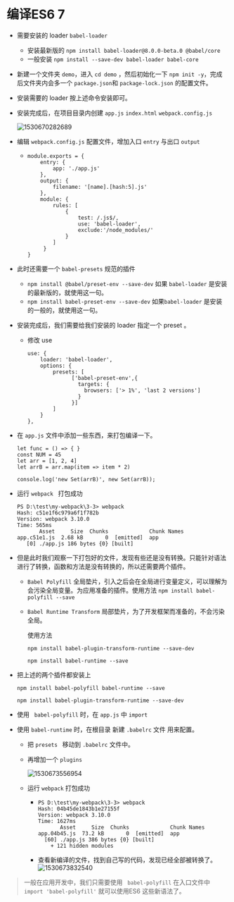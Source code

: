 # 编译ES6 7

- 需要安装的 loader `babel-loader`

  - 安装最新版的 `npm install babel-loader@8.0.0-beta.0 @babel/core`
  - 一般安装 `npm install --save-dev babel-loader babel-core`

- 新建一个文件夹 `demo`，进入 `cd demo` ，然后初始化一下 `npm init -y`，完成后文件夹内会多一个 `package.json`和 `package-lock.json` 的配置文件。

- 安装需要的 loader 按上述命令安装即可。

- 安装完成后，在项目目录内创建 `app.js` `index.html` `webpack.config.js`

  ![1530670282689](D:\YinX\notes\webpack学习笔记\3-3\1530670282689.png)

- 编辑 `webpack.config.js` 配置文件，增加入口 `entry` 与出口 `output`

  - ```
    module.exports = {
    	entry: {
        	app: './app.js'
      	},
      	output: {
        	filename: '[name].[hash:5].js'
      	},
      	module: {
        	rules: [
          		{
                    test: /.js$/,
                    use: 'babel-loader',
                    exclude:'/node_modules/'
          		}
        	]
     	 }
    }
    
    ```

    

- 此时还需要一个 `babel-presets` 规范的插件

  - `npm install @babel/preset-env --save-dev` 如果 `babel-loader` 是安装的最新版的，就使用这一句。
  - `npm install babel-preset-env --save-dev` 如果`babel-loader` 是安装的一般的，就使用这一句。

- 安装完成后，我们需要给我们安装的 loader 指定一个 preset 。

  - 修改 use  

    ```
    use: {
    	loader: 'babel-loader',
    	options: {
    		presets: [
                  ['babel-preset-env',{
                    targets: {
                      browsers: ['> 1%', 'last 2 versions']
                    }
                  }]
    		]
    	}
    },
    ```

- 在 `app.js` 文件中添加一些东西，来打包编译一下。

  ``` 
  let func = () => { }
  const NUM = 45
  let arr = [1, 2, 4]
  let arrB = arr.map(item => item * 2)
  
  console.log('new Set(arrB)', new Set(arrB));
  ```

- 运行 `webpack ` 打包成功

  ```
  PS D:\test\my-webpack\3-3> webpack
  Hash: c51e1f6c979a6f1f782b
  Version: webpack 3.10.0
  Time: 565ms
         Asset     Size  Chunks             Chunk Names
  app.c51e1.js  2.68 kB       0  [emitted]  app
     [0] ./app.js 186 bytes {0} [built]
  ```

- 但是此时我们观察一下打包好的文件，发现有些还是没有转换。只能针对语法进行了转换，函数和方法是没有转换的，所以还需要两个插件。

  - `Babel Polyfill` 全局垫片，引入之后会在全局进行变量定义，可以理解为会污染全局变量。为应用准备的插件。使用方法 `npm install babel-polyfill --save`

  - `Babel Runtime Transform` 局部垫片，为了开发框架而准备的，不会污染全局。

    使用方法

     `npm install babel-plugin-transform-runtime --save-dev`

     `npm install babel-runtime --save`

- 把上述的两个插件都安装上 

  `npm install babel-polyfill babel-runtime --save`

  `npm install babel-plugin-transform-runtime --save-dev`

- 使用 ` babel-polyfill` 时，在 `app.js` 中 `import`

- 使用 `babel-runtime` 时，在根目录 新建 `.babelrc` 文件 用来配置。

  - 把 `presets ` 移动到 `.babelrc` 文件中。

  - 再增加一个 `plugins` 

    ![1530673556954](D:\YinX\notes\webpack学习笔记\3-3\1530673556954.png)

  - 运行 `webpack` 打包成功

    - ``` 
      PS D:\test\my-webpack\3-3> webpack
      Hash: 04b45de1843b1e27155f
      Version: webpack 3.10.0
      Time: 1627ms
             Asset     Size  Chunks             Chunk Names
      app.04b45.js  73.2 kB       0  [emitted]  app
        [60] ./app.js 386 bytes {0} [built]
          + 121 hidden modules
      ```

    - 查看新编译的文件，找到自己写的代码，发现已经全部被转换了。![1530673832540](D:\YinX\notes\webpack学习笔记\3-3\1530673832540.png)

> 一般在应用开发中，我们只需要使用 ` babel-polyfill`  在入口文件中 `import 'babel-polyfill'` 就可以使用ES6 这些新语法了。